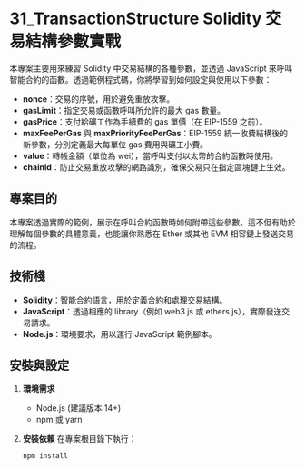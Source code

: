 # 31_TransactionStructure Solidity 交易結構參數實戰

本專案主要用來練習 Solidity 中交易結構的各種參數，並透過 JavaScript 來呼叫智能合約的函數。透過範例程式碼，你將學習到如何設定與使用以下參數：

- **nonce**：交易的序號，用於避免重放攻擊。
- **gasLimit**：指定交易或函數呼叫所允許的最大 gas 數量。
- **gasPrice**：支付給礦工作為手續費的 gas 單價（在 EIP-1559 之前）。
- **maxFeePerGas** 與 **maxPriorityFeePerGas**：EIP-1559 統一收費結構後的新參數，分別定義最大每單位 gas 費用與礦工小費。
- **value**：轉帳金額（單位為 wei），當呼叫支付以太幣的合約函數時使用。
- **chainId**：防止交易重放攻擊的網路識別，確保交易只在指定區塊鏈上生效。

## 專案目的

本專案透過實際的範例，展示在呼叫合約函數時如何附帶這些參數。這不但有助於理解每個參數的具體意義，也能讓你熟悉在 Ether 或其他 EVM 相容鏈上發送交易的流程。

## 技術棧

- **Solidity**：智能合約語言，用於定義合約和處理交易結構。
- **JavaScript**：透過相應的 library（例如 web3.js 或 ethers.js），實際發送交易請求。
- **Node.js**：環境要求，用以運行 JavaScript 範例腳本。

## 安裝與設定

1. **環境需求**
   - Node.js (建議版本 14+)
   - npm 或 yarn

2. **安裝依賴**
   在專案根目錄下執行：
   ```bash
   npm install